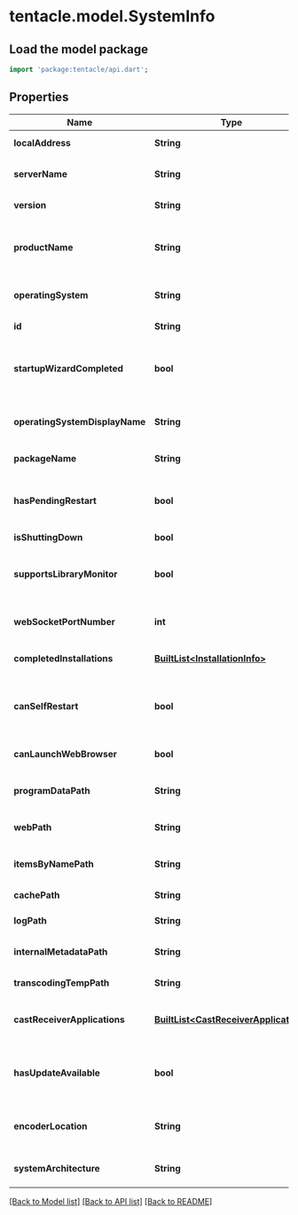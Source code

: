 # tentacle.model.SystemInfo

## Load the model package
```dart
import 'package:tentacle/api.dart';
```

## Properties
Name | Type | Description | Notes
------------ | ------------- | ------------- | -------------
**localAddress** | **String** | Gets or sets the local address. | [optional] 
**serverName** | **String** | Gets or sets the name of the server. | [optional] 
**version** | **String** | Gets or sets the server version. | [optional] 
**productName** | **String** | Gets or sets the product name. This is the AssemblyProduct name. | [optional] 
**operatingSystem** | **String** | Gets or sets the operating system. | [optional] 
**id** | **String** | Gets or sets the id. | [optional] 
**startupWizardCompleted** | **bool** | Gets or sets a value indicating whether the startup wizard is completed. | [optional] 
**operatingSystemDisplayName** | **String** | Gets or sets the display name of the operating system. | [optional] 
**packageName** | **String** | Gets or sets the package name. | [optional] 
**hasPendingRestart** | **bool** | Gets or sets a value indicating whether this instance has pending restart. | [optional] 
**isShuttingDown** | **bool** |  | [optional] 
**supportsLibraryMonitor** | **bool** | Gets or sets a value indicating whether [supports library monitor]. | [optional] 
**webSocketPortNumber** | **int** | Gets or sets the web socket port number. | [optional] 
**completedInstallations** | [**BuiltList&lt;InstallationInfo&gt;**](InstallationInfo.md) | Gets or sets the completed installations. | [optional] 
**canSelfRestart** | **bool** | Gets or sets a value indicating whether this instance can self restart. | [optional] [default to true]
**canLaunchWebBrowser** | **bool** |  | [optional] [default to false]
**programDataPath** | **String** | Gets or sets the program data path. | [optional] 
**webPath** | **String** | Gets or sets the web UI resources path. | [optional] 
**itemsByNamePath** | **String** | Gets or sets the items by name path. | [optional] 
**cachePath** | **String** | Gets or sets the cache path. | [optional] 
**logPath** | **String** | Gets or sets the log path. | [optional] 
**internalMetadataPath** | **String** | Gets or sets the internal metadata path. | [optional] 
**transcodingTempPath** | **String** | Gets or sets the transcode path. | [optional] 
**castReceiverApplications** | [**BuiltList&lt;CastReceiverApplication&gt;**](CastReceiverApplication.md) | Gets or sets the list of cast receiver applications. | [optional] 
**hasUpdateAvailable** | **bool** | Gets or sets a value indicating whether this instance has update available. | [optional] [default to false]
**encoderLocation** | **String** |  | [optional] [default to 'System']
**systemArchitecture** | **String** |  | [optional] [default to 'X64']

[[Back to Model list]](../README.md#documentation-for-models) [[Back to API list]](../README.md#documentation-for-api-endpoints) [[Back to README]](../README.md)


